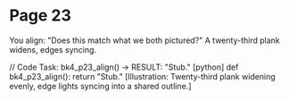 # Page 23

You align: "Does this match what we both pictured?"
A twenty-third plank widens, edges syncing.

// Code Task: bk4_p23_align() → RESULT: "Stub."
[python]
def bk4_p23_align():
    return "Stub."
[Illustration: Twenty-third plank widening evenly, edge lights syncing into a shared outline.]
